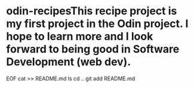# odin-recipesThis recipe project is my first project in the Odin project. I hope to learn more and I look forward to being good in Software Development (web dev).
EOF
cat >> README.md
ls
cd ..
git add README.md
